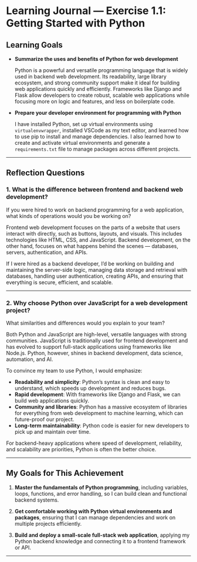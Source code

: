# Learning Journal — Exercise 1.1: Getting Started with Python

## Learning Goals

- **Summarize the uses and benefits of Python for web development**

  Python is a powerful and versatile programming language that is widely used in backend web development. Its readability, large library ecosystem, and strong community support make it ideal for building web applications quickly and efficiently. Frameworks like Django and Flask allow developers to create robust, scalable web applications while focusing more on logic and features, and less on boilerplate code.

- **Prepare your developer environment for programming with Python**

  I have installed Python, set up virtual environments using `virtualenvwrapper`, installed VSCode as my text editor, and learned how to use pip to install and manage dependencies. I also learned how to create and activate virtual environments and generate a `requirements.txt` file to manage packages across different projects.

---

## Reflection Questions

### 1. What is the difference between frontend and backend web development?  
If you were hired to work on backend programming for a web application, what kinds of operations would you be working on?

Frontend web development focuses on the parts of a website that users interact with directly, such as buttons, layouts, and visuals. This includes technologies like HTML, CSS, and JavaScript. Backend development, on the other hand, focuses on what happens behind the scenes — databases, servers, authentication, and APIs.

If I were hired as a backend developer, I’d be working on building and maintaining the server-side logic, managing data storage and retrieval with databases, handling user authentication, creating APIs, and ensuring that everything is secure, efficient, and scalable.

---

### 2. Why choose Python over JavaScript for a web development project?  
What similarities and differences would you explain to your team?

Both Python and JavaScript are high-level, versatile languages with strong communities. JavaScript is traditionally used for frontend development and has evolved to support full-stack applications using frameworks like Node.js. Python, however, shines in backend development, data science, automation, and AI.

To convince my team to use Python, I would emphasize:

- **Readability and simplicity**: Python’s syntax is clean and easy to understand, which speeds up development and reduces bugs.
- **Rapid development**: With frameworks like Django and Flask, we can build web applications quickly.
- **Community and libraries**: Python has a massive ecosystem of libraries for everything from web development to machine learning, which can future-proof our project.
- **Long-term maintainability**: Python code is easier for new developers to pick up and maintain over time.

For backend-heavy applications where speed of development, reliability, and scalability are priorities, Python is often the better choice.

---

## My Goals for This Achievement

1. **Master the fundamentals of Python programming**, including variables, loops, functions, and error handling, so I can build clean and functional backend systems.

2. **Get comfortable working with Python virtual environments and packages**, ensuring that I can manage dependencies and work on multiple projects efficiently.

3. **Build and deploy a small-scale full-stack web application**, applying my Python backend knowledge and connecting it to a frontend framework or API.

---
